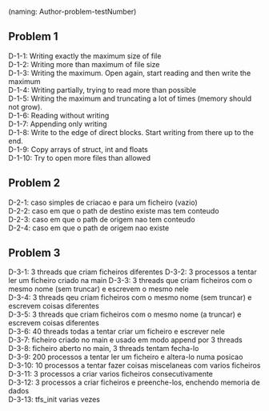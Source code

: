(naming: Author-problem-testNumber)

## Problem 1

D-1-1: Writing exactly the maximum size of file  
D-1-2: Writing more than maximum of file size  
D-1-3: Writing the maximum. Open again, start reading and then write the maximum  
D-1-4: Writing partially, trying to read more than possible  
D-1-5: Writing the maximum and truncating a lot of times (memory should not grow).  
D-1-6: Reading without writing  
D-1-7: Appending only writing  
D-1-8: Write to the edge of direct blocks. Start writing from there up to the end.  
D-1-9: Copy arrays of struct, int and floats  
D-1-10: Try to open more files than allowed  

## Problem 2

D-2-1: caso simples de criacao e para um ficheiro (vazio)  
D-2-2: caso em que o path de destino existe mas tem conteudo  
D-2-3: caso em que o path de origem nao tem conteudo  
D-2-4: caso em que o path de origem nao existe  

## Problem 3

D-3-1: 3 threads que criam ficheiros diferentes
D-3-2: 3 processos a tentar ler um ficheiro criado na main
D-3-3: 3 threads que criam ficheiros com o mesmo nome (sem truncar) e escrevem o mesmo nele  
D-3-4: 3 threads qeu criam ficheiros com o mesmo nome (sem truncar) e escrevem coisas diferentes  
D-3-5: 3 threads que criam ficheiros com o mesmo nome (a truncar) e escrevem coisas diferentes  
D-3-6: 40 threads todas a tentar criar um ficheiro e escrever nele  
D-3-7: ficheiro criado no main e usado em modo append por 3 threads  
D-3-8: ficheiro aberto no main, 3 threads tentam fecha-lo  
D-3-9: 200 processos a tentar ler um ficheiro e altera-lo numa posicao  
D-3-10: 10 processos a tentar fazer coisas miscelaneas com varios ficheiros  
D-3-11: 3 processos a criar varios ficheiros consecutivamente  
D-3-12: 3 processos a criar ficheiros e preenche-los, enchendo memoria de dados  
D-3-13: tfs_init varias vezes
